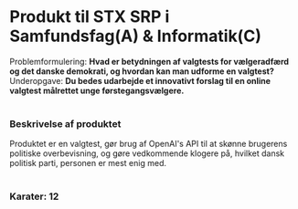 # Produkt til STX SRP i Samfundsfag(A) & Informatik(C)
Problemformulering: **Hvad er betydningen af valgtests for vælgeradfærd og det danske demokrati, og hvordan kan man udforme 
en valgtest?**<br>
Underopgave: **Du bedes udarbejde et innovativt forslag til en online valgtest målrettet unge førstegangsvælgere.**
<br><br>

### Beskrivelse af produktet
Produktet er en valgtest, gør brug af OpenAI's API til at skønne brugerens politiske overbevisning, og gøre vedkommende klogere på, hvilket dansk politisk parti, personen er mest enig med.
<br><br>

### Karater: 12
